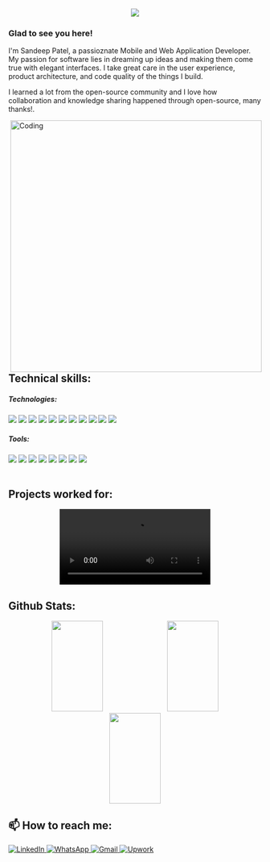 <h1 align="center">
  <a href="https://git.io/typing-svg">
    <img src="https://readme-typing-svg.herokuapp.com/?lines=Hey,+Guys!;This+is+Sandeep+Patel.;Nice+to+meet+you!;Have+a+great+day&center=true&size=30">
  </a>
</h1>

### Glad to see you here!

I'm Sandeep Patel, a passioznate Mobile and Web Application Developer. My passion for software lies in dreaming up ideas and making them come true with elegant interfaces. I take great care in the user experience, product architecture, and code quality of the things I build.

I learned a lot from the open-source community and I love how collaboration and knowledge sharing happened through open-source, many thanks!.

<!-- 
<p>
<img src='https://user-images.githubusercontent.com/103916464/203501896-23b2e34e-b8da-41de-92eb-fbf90526a96f.png' alt='my banner'>
</p>-->  

<img align="right" width="500" src="https://camo.githubusercontent.com/e20822b4282c07ffd010cd05f855a6561d3b62358ca9e607e4901288dd748fcb/68747470733a2f2f63646e2e6472696262626c652e636f6d2f75736572732f323133313939332f73637265656e73686f74732f343934383733362f74686f75676874776f726b732d6769665f6472696262626c652e676966" alt="Coding">

## Technical skills:

##### Technologies:
<div>
<img src='https://img.shields.io/badge/Flutter-02569B?style=for-the-badge&logo=flutter&logoColor=white'/>
<img src='https://img.shields.io/badge/Dart-0175C2?style=for-the-badge&logo=dart&logoColor=white'/>
<img src='https://img.shields.io/badge/react_native-%2320232a.svg?style=for-the-badge&logo=react&logoColor=%2361DAFB'/>
<img src='https://img.shields.io/badge/Redux-593D88?style=for-the-badge&logo=redux&logoColor=white'/>
<img src='https://img.shields.io/badge/JavaScript-F7DF1E?style=for-the-badge&logo=javascript&logoColor=black'/>
<img src='https://img.shields.io/badge/TypeScript-007ACC?style=for-the-badge&logo=typescript&logoColor=white'/>
<img src='https://img.shields.io/badge/Android-3DDC84?style=for-the-badge&logo=android&logoColor=white'/>
<img src='https://img.shields.io/badge/Java-ED8B00?style=for-the-badge&logo=java&logoColor=white'/>
<img src='https://img.shields.io/badge/Kotlin-0095D5?&style=for-the-badge&logo=kotlin&logoColor=white'/>
<img src='https://img.shields.io/badge/Swift-FA7343?style=for-the-badge&logo=swift&logoColor=white'/>
<img src='https://img.shields.io/badge/iOS-000000?style=for-the-badge&logo=ios&logoColor=white'/>
</div>

##### Tools:
<div>
<img src='https://img.shields.io/badge/Android_Studio-3DDC84?style=for-the-badge&logo=android-studio&logoColor=white'/>
<img src='https://img.shields.io/badge/Visual_Studio_Code-0078D4?style=for-the-badge&logo=visual%20studio%20code&logoColor=white'/>
<img src='https://img.shields.io/badge/Xcode-007ACC?style=for-the-badge&logo=Xcode&logoColor=white'/>
<img src='https://img.shields.io/badge/Jira-0052CC?style=for-the-badge&logo=Jira&logoColor=white'/>
<img src='https://img.shields.io/badge/GitHub-100000?style=for-the-badge&logo=github&logoColor=white'/>
<img src='https://img.shields.io/badge/GitLab-330F63?style=for-the-badge&logo=gitlab&logoColor=white'/>
<img src='https://img.shields.io/badge/Discord-7289DA?style=for-the-badge&logo=discord&logoColor=white'/>
<img src='https://img.shields.io/badge/Slack-4A154B?style=for-the-badge&logo=slack&logoColor=white'/>
</div>

<br>

## Projects worked for:
<div align="center">
<video src='https://user-images.githubusercontent.com/103916464/205277970-77c0d7a7-e182-40ca-a13a-5bda97322df4.mp4' >
</div>

## Github Stats: 

<p align="center">
<img height="180em" src="https://github-readme-stats.vercel.app/api?username=patelsandeep&show_icons=true&theme=github_dark&hide_border=true&date_format=M%20j%5B%2C%20Y%5D&&count_private=true&include_all_commits=true" width="45%" />
	
<img height="180em" src="https://github-readme-stats.vercel.app/api/top-langs/?username=patelsandeep&theme=github_dark&hide_border=true&date_format=M%20j%5B%2C%20Y%5D&hide=javascript,css&exclude_repo=KNN-Image-Classification&show_icons=true&hide_border=true&layout=compact&langs_count=8" width="45%"/>

<!--
<img height="220em" src="https://github-readme-stats.vercel.app/api/wakatime?username=patelsandeep&theme=github_dark&hide_border=truelayout=compact" width="45%" />
-->

<img height="180em" src="https://github-readme-streak-stats.herokuapp.com/?user=patelsandeep&theme=react&background=0d1117&hide_border=true&date_format=M%20j%5B%2C%20Y%5D&count_private=true" width="45%" />

</p>

## 📫 How to reach me:
<p align="left">
<a href="https://www.linkedin.com/in/patelsandeep1987" target="_blank">
<img alt="LinkedIn" src="https://img.shields.io/badge/linkedin%20-%230077B5.svg?&style=for-the-badge&logo=linkedin&logoColor=white"/>
</a>
<!--<a href="https://twitter.com/RhtErf" target="_blank">
<img src=https://img.shields.io/badge/twitter-%2300acee.svg?&style=for-the-badge&logo=twitter&logoColor=white alt=twitter style="margin-bottom: 5px;" />
</a>
<a href="https://instagram.com/erfanrahmatei">
<img alt="Instagram" src="https://img.shields.io/badge/Instagram-E4405F?style=for-the-badge&logo=Instagram&logoColor=white" />
</a>-->
<a href="https://api.whatsapp.com/send?phone=9924759900">
<img alt="WhatsApp" src="https://img.shields.io/badge/WhatsApp-4FCE5D?style=for-the-badge&logo=WhatsApp&logoColor=white" />
</a>
<a href="mailto:patelsandeep1987@gmail.com">
<img alt="Gmail" src="https://img.shields.io/badge/Gmail-D14836?style=for-the-badge&logo=gmail&logoColor=white" />
</a>
	<a href="https://www.upwork.com/freelancers/sandeepp9?viewMode=1">
		<img alt="Upwork" src="https://img.shields.io/badge/Upwork-4FCE5D?style=for-the-badge&logo=upwork&logoColor=white" />
	</a>
	
</p> 

<!--
*patelsandeep/patelsandeep* is a ✨ special ✨ repository because its `README.md` (this file) appears on your GitHub profile.

Here are some ideas to get you started:

- 🔭 I’m currently working on ...
- 🌱 I’m currently learning ...
- 👯 I’m looking to collaborate on ...
- 🤔 I’m looking for help with ...
- 💬 Ask me about ...
- 📫 How to reach me: ...
- 😄 Pronouns: ...
- ⚡ Fun fact: ...
-->
